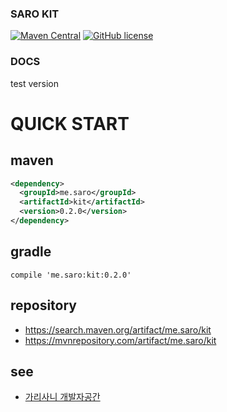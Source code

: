 ### SARO KIT
[![Maven Central](https://maven-badges.herokuapp.com/maven-central/me.saro/kit/badge.svg)](https://maven-badges.herokuapp.com/maven-central/me.saro/kit)
[![GitHub license](https://img.shields.io/github/license/saro-lab/kit.svg)](https://github.com/saro-lab/kit/blob/master/LICENSE)

### DOCS
test version

# QUICK START

## maven

``` xml
<dependency>
  <groupId>me.saro</groupId>
  <artifactId>kit</artifactId>
  <version>0.2.0</version>
</dependency>
```

## gradle

```
compile 'me.saro:kit:0.2.0'
```

## repository
- https://search.maven.org/artifact/me.saro/kit
- https://mvnrepository.com/artifact/me.saro/kit

## see
- [가리사니 개발자공간](https://gs.saro.me)



